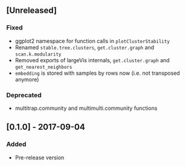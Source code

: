## [Unreleased]

### Fixed

- ggplot2 namespace for function calls in `plotClusterStability`
- Renamed `stable.tree.clusters`, `get.cluster.graph` and `scan.k.modularity`
- Removed exports of largeVis internals, `get.cluster.graph` and `get_nearest_neighbors`
- `embedding` is stored with samples by rows now (i.e. not transposed anymore)

### Deprecated

- multitrap.community and multimulti.community functions

## [0.1.0] - 2017-09-04

### Added

- Pre-release version
